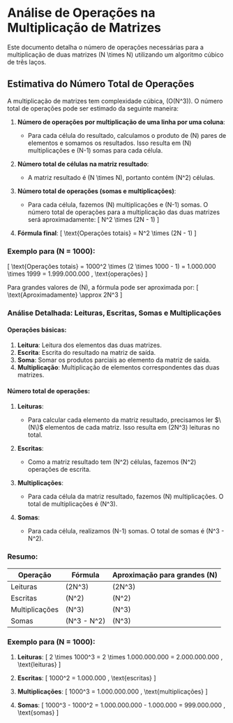 # Análise de Operações na Multiplicação de Matrizes

Este documento detalha o número de operações necessárias para a multiplicação de duas matrizes \(N \times N\) utilizando um algoritmo cúbico de três laços.

## Estimativa do Número Total de Operações

A multiplicação de matrizes tem complexidade cúbica, \(O(N^3)\). O número total de operações pode ser estimado da seguinte maneira:

1. **Número de operações por multiplicação de uma linha por uma coluna**:
   - Para cada célula do resultado, calculamos o produto de \(N\) pares de elementos e somamos os resultados. Isso resulta em \(N\) multiplicações e \(N-1\) somas para cada célula.

2. **Número total de células na matriz resultado**:
   - A matriz resultado é \(N \times N\), portanto contém \(N^2\) células.

3. **Número total de operações (somas e multiplicações)**:
   - Para cada célula, fazemos \(N\) multiplicações e \(N-1\) somas. O número total de operações para a multiplicação das duas matrizes será aproximadamente:
   \[
   N^2 \times (2N - 1)
   \]
   
4. **Fórmula final**:
   \[
   \text{Operações totais} = N^2 \times (2N - 1)
   \]

### Exemplo para \(N = 1000\):

\[
\text{Operações totais} = 1000^2 \times (2 \times 1000 - 1) = 1.000.000 \times 1999 = 1.999.000.000 \, \text{operações}
\]

Para grandes valores de \(N\), a fórmula pode ser aproximada por:
\[
\text{Aproximadamente} \approx 2N^3
\]

### Análise Detalhada: Leituras, Escritas, Somas e Multiplicações

#### Operações básicas:

1. **Leitura**: Leitura dos elementos das duas matrizes.
2. **Escrita**: Escrita do resultado na matriz de saída.
3. **Soma**: Somar os produtos parciais ao elemento da matriz de saída.
4. **Multiplicação**: Multiplicação de elementos correspondentes das duas matrizes.

#### Número total de operações:

1. **Leituras**:
   - Para calcular cada elemento da matriz resultado, precisamos ler $`\(N\)`$ elementos de cada matriz. Isso resulta em \(2N^3\) leituras no total.

2. **Escritas**:
   - Como a matriz resultado tem \(N^2\) células, fazemos \(N^2\) operações de escrita.

3. **Multiplicações**:
   - Para cada célula da matriz resultado, fazemos \(N\) multiplicações. O total de multiplicações é \(N^3\).

4. **Somas**:
   - Para cada célula, realizamos \(N-1\) somas. O total de somas é \(N^3 - N^2\).

### Resumo:

| Operação       | Fórmula                | Aproximação para grandes \(N\) |
|----------------|------------------------|--------------------------------|
| Leituras       | \(2N^3\)               | \(2N^3\)                      |
| Escritas       | \(N^2\)                | \(N^2\)                       |
| Multiplicações | \(N^3\)                | \(N^3\)                       |
| Somas          | \(N^3 - N^2\)          | \(N^3\)                       |

### Exemplo para \(N = 1000\):

1. **Leituras**: 
   \[
   2 \times 1000^3 = 2 \times 1.000.000.000 = 2.000.000.000 \, \text{leituras}
   \]

2. **Escritas**:
   \[
   1000^2 = 1.000.000 \, \text{escritas}
   \]

3. **Multiplicações**:
   \[
   1000^3 = 1.000.000.000 \, \text{multiplicações}
   \]

4. **Somas**:
   \[
   1000^3 - 1000^2 = 1.000.000.000 - 1.000.000 = 999.000.000 \, \text{somas}
   \]
